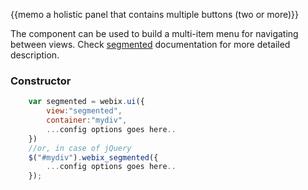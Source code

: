 
{{memo a holistic panel that contains multiple buttons (two or more)}}

The component can be used to build a multi-item menu for navigating between views. Check [segmented](desktop__controls.md#segmented) documentation for more detailed description.

### Constructor

~~~js
	var segmented = webix.ui({
		view:"segmented", 
		container:"mydiv", 
		...config options goes here..
	})
	//or, in case of jQuery
	$("#mydiv").webix_segmented({
		...config options goes here..
	});
~~~
